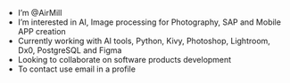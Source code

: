 - I’m @AirMill
- I’m interested in AI, Image processing for Photography, SAP and Mobile APP creation
- Currently working with AI tools, Python, Kivy, Photoshop, Lightroom, Dx0, PostgreSQL and Figma
- Looking to collaborate on software products development
- To contact use email in a profile
